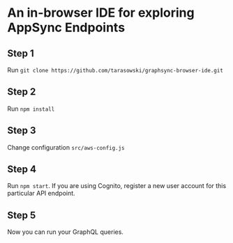 # An in-browser IDE for exploring AppSync Endpoints

## Step 1
Run `git clone https://github.com/tarasowski/graphsync-browser-ide.git`

## Step 2
Run `npm install`

## Step 3
Change configuration `src/aws-config.js`

## Step 4
Run `npm start`. If you are using Cognito, register a new user account for this particular API endpoint.

## Step 5
Now you can run your GraphQL queries.
